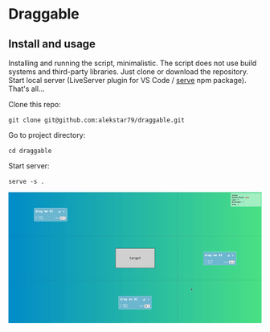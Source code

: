 # Draggable

## Install and usage

Installing and running the script, minimalistic. The script does not use build systems and third-party libraries.
Just clone or download the repository. Start local server
(LiveServer plugin for VS Code / [serve](https://github.com/vercel/serve) npm package).
That's all...

Clone this repo:
```shell
git clone git@github.com:alekstar79/draggable.git
```
Go to project directory:
```shell
cd draggable
```
Start server:
```shell
serve -s .
```

![review](review.gif "Draggable")
